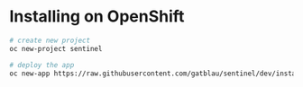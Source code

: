 # Installing on OpenShift

```bash
# create new project
oc new-project sentinel

# deploy the app
oc new-app https://raw.githubusercontent.com/gatblau/sentinel/dev/install/sentinel.yaml
```